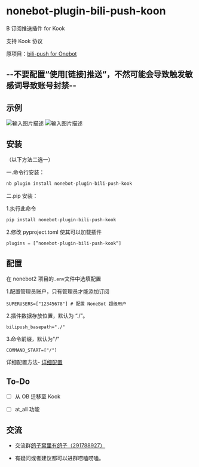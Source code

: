 # nonebot-plugin-bili-push-koon

B 订阅推送插件 for Kook

支持 Kook 协议

原项目：[bili-push for Onebot](https://github.com/SuperGuGuGu/nonebot_plugin_bili_push)

## --不要配置“使用\[链接]推送“，不然可能会导致触发敏感词导致账号封禁--

## 示例

![输入图片描述](README_md_files/9cf89890-0952-11ee-8733-25d9c7397331.jpeg?v=1&type=image)
![输入图片描述](README_md_files/7fd7ee50-0952-11ee-8733-25d9c7397331.jpeg?v=1&type=image)

## 安装

（以下方法二选一）

一.命令行安装：

```python
nb plugin install nonebot-plugin-bili-push-kook
```

二.pip 安装：

1.执行此命令

```python
pip install nonebot-plugin-bili-push-kook
```

2.修改 pyproject.toml 使其可以加载插件

```python
plugins = [”nonebot-plugin-bili-push-kook“]
```

## 配置

在 nonebot2 项目的`.env`文件中选填配置

1.配置管理员账户，只有管理员才能添加订阅

```markup
SUPERUSERS=["12345678"] # 配置 NoneBot 超级用户
```

2.插件数据存放位置，默认为 “./”。

```markup
bilipush_basepath="./"
```

3.命令前缀，默认为"/"

```markup
COMMAND_START=["/"]
```

详细配置方法- [详细配置](https://github.com/SuperGuGuGu/nonebot_plugin_bili_push_kook/blob/master/Config.md)

## To-Do

- [ ] 从 OB 迁移至 Kook

- [ ] at_all 功能

## 交流

- 交流群[鸽子窝里有鸽子（291788927）](https://qm.qq.com/cgi-bin/qm/qr?k=QhOk7Z2jaXBOnAFfRafEy9g5WoiETQhy&jump_from=webapi&authKey=fCvx/auG+QynlI8bcFNs4Csr2soR8UjzuwLqrDN9F8LDwJrwePKoe89psqpozg/m)

- 有疑问或者建议都可以进群唠嗑唠嗑。
